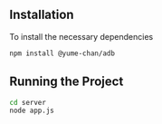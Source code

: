 ## Installation

To install the necessary dependencies

```bash
npm install @yume-chan/adb
```

## Running the Project

```bash
cd server
node app.js
```